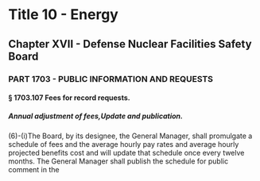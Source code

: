
# Title 10 - Energy
## Chapter XVII - Defense Nuclear Facilities Safety Board
### PART 1703 - PUBLIC INFORMATION AND REQUESTS
#### § 1703.107 Fees for record requests.
##### Annual adjustment of fees,Update and publication.

(6)-(i)The Board, by its designee, the General Manager, shall promulgate a schedule of fees and the average hourly pay rates and average hourly projected benefits cost and will update that schedule once every twelve months. The General Manager shall publish the schedule for public comment in the
